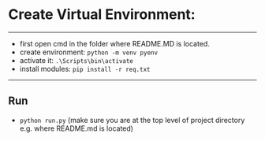 # Create Virtual Environment:
---
- first open cmd in the folder where README.MD is located.
- create environment: `python -m venv pyenv`
- activate it: `.\Scripts\bin\activate`
- install modules: `pip install -r req.txt`
---
## Run
- `python run.py` (make sure you are at the top level of project directory e.g. where README.md is located) 